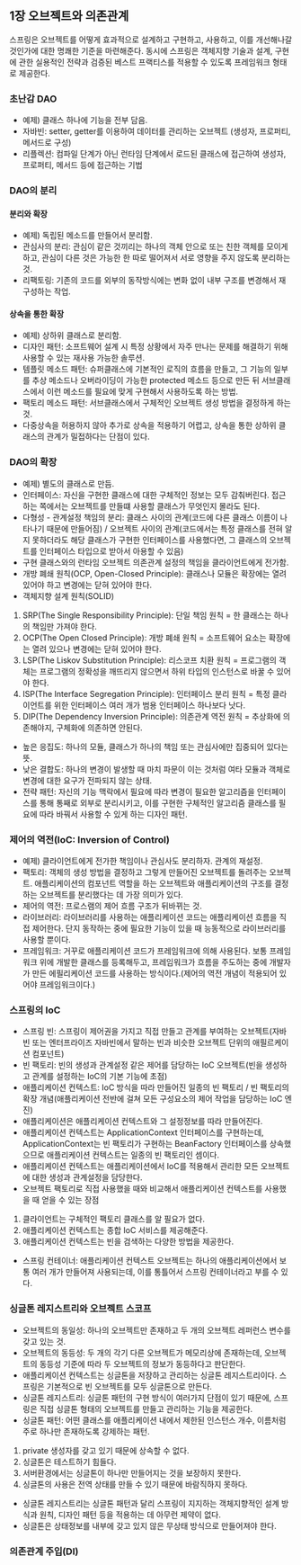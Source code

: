 ## 1장 오브젝트와 의존관계

스프링은 오브젝트를 어떻게 효과적으로 설계하고 구현하고, 사용하고, 이를 개선해나갈 것인가에 대한 명쾌한 기준을 마련해준다.
동시에 스프링은 객체지향 기술과 설계, 구현에 관한 실용적인 전략과 검증된 베스트 프랙티스를 적용할 수 있도록 프레임워크 형태로 제공한다.

### 초난감 DAO
* 예제) 클래스 하나에 기능을 전부 담음.
* 자바빈: setter, getter를 이용하여 데이터를 관리하는 오브젝트 (생성자, 프로퍼티, 메서드로 구성)
* 리플렉션: 컴파일 단계가 아닌 런타임 단계에서 로드된 클래스에 접근하여 생성자, 프로퍼티, 메서드 등에 접근하는 기법

### DAO의 분리

#### 분리와 확장
* 예제) 독립된 메소드를 만들어서 분리함.
* 관심사의 분리: 관심이 같은 것끼리는 하나의 객체 안으로 또는 친한 객체를 모이게 하고, 관심이 다른 것은 가능한 한 따로 떨어져서 서로 영향을 주지 않도록 분리하는 것.
* 리팩토링: 기존의 코드를 외부의 동작방식에는 변화 없이 내부 구조를 변경해서 재구성하는 작업.

#### 상속을 통한 확장
* 예제) 상하위 클래스로 분리함.
* 디자인 패턴: 소프트웨어 설계 시 특정 상황에서 자주 만나는 문제를 해결하기 위해 사용할 수 있는 재사용 가능한 솔루션.
* 템플릿 메소드 패턴: 슈퍼클래스에 기본적인 로직의 흐름을 만들고, 그 기능의 일부를 추상 메소드나 오버라이딩이 가능한 protected 메소드 등으로 만든 뒤 서브클래스에서 이런 메소드를 필요에 맞게 구현해서 사용하도록 하는 방법.
* 팩토리 메소드 패턴: 서브클래스에서 구체적인 오브젝트 생성 방법을 결정하게 하는 것.
* 다중상속을 허용하지 않아 추가로 상속을 적용하기 어렵고, 상속을 통한 상하위 클래스의 관계가 밀접하다는 단점이 있다.

### DAO의 확장
* 예제) 별도의 클래스로 만듬.
* 인터페이스: 자신을 구현한 클래스에 대한 구체적인 정보는 모두 감춰버린다. 접근하는 쪽에서는 오브젝트를 만들떄 사용할 클래스가 무엇인지 몰라도 된다.
* 다형성 - 관계설정 책임의 분리: 클래스 사이의 관계(코드에 다른 클래스 이름이 나타나기 때문에 만들어짐) / 오브젝트 사이의 관계(코드에서는 특정 클래스를 전혀 알지 못하더라도 해당 클래스가 구현한 인터페이스를 사용했다면, 그 클래스의 오브젝트를 인터페이스 타입으로 받아서 아용할 수 있음)
* 구현 클래스와의 런타임 오브젝트 의존관계 설정의 책임을 클라이언트에게 전가함.
* 개방 폐쇄 원칙(OCP, Open-Closed Principle): 클래스나 모듈은 확장에는 열려 있어야 하고 변경에는 닫혀 있어야 한다.
* 객체지향 설계 원칙(SOLID)
1. SRP(The Single Responsibility Principle): 단일 책임 원칙 = 한 클래스는 하나의 책임만 가져야 한다.
2. OCP(The Open Closed Principle): 개방 폐쇄 원칙 = 소프트웨어 요소는 확장에는 열려 있으나 변경에는 닫혀 있어야 한다.
3. LSP(The Liskov Substitution Principle): 리스코프 치환 원칙 = 프로그램의 객체는 프로그램의 정확성을 깨뜨리지 않으면서 하위 타입의 인스턴스로 바꿀 수 있어야 한다.
4. ISP(The Interface Segregation Principle): 인터페이스 분리 원칙 = 특정 클라이언트를 위한 인터페이스 여러 개가 범용 인터페이스 하나보다 낫다.
5. DIP(The Dependency Inversion Principle): 의존관계 역전 원칙 = 추상화에 의존해야지, 구체화에 의존하면 안된다.
* 높은 응집도: 하나의 모듈, 클래스가 하나의 책임 또는 관심사에만 집중되어 있다는 뜻.
* 낮은 결합도: 하나의 변경이 발생할 때 마치 파문이 이는 것처럼 여타 모듈과 객체로 변경에 대한 요구가 전파되지 않는 상태.
* 전략 패턴: 자신의 기능 맥락에서 필요에 따라 변경이 필요한 알고리즘을 인터페이스를 통해 통째로 외부로 분리시키고, 이를 구현한 구체적인 알고리즘 클래스를 필요에 따라 바꿔서 사용할 수 있게 하는 디자인 패턴.

### 제어의 역전(IoC: Inversion of Control)
* 예제) 클라이언트에게 전가한 책임이나 관심사도 분리하자. 관계의 재설정.
* 팩토리: 객체의 생성 방법을 결정하고 그렇게 만들어진 오브젝트를 돌려주는 오브젝트. 애플리케이션의 컴포넌트 역할을 하는 오브젝트와 애플리케이션의 구조를 결정하는 오브젝트를 분리했다는 데 가장 의미가 있다.
* 제어의 역전: 프로스램의 제어 흐름 구조가 뒤바뀌는 것.
* 라이브러리: 라이브러리를 사용하는 애플리케이션 코드는 애플리케이션 흐름을 직접 제어한다. 단지 동작하는 중에 필요한 기능이 있을 때 능동적으로 라이브러리를 사용할 뿐이다.
* 프레임워크: 거꾸로 애플리케이션 코드가 프레임워크에 의해 사용된다. 보통 프레임워크 위에 개발한 클래스를 등록해두고, 프레임워크가 흐름을 주도하는 중에 개발자가 만든 에필리케이션 코드를 사용하는 방식이다.(제어의 역전 개념이 적용되어 있어야 프레임워크이다.)

### 스프링의 IoC
* 스프링 빈: 스프링이 제어권을 가지고 직접 만들고 관계를 부여하는 오브젝트(자바빈 또는 엔터프라이즈 자바빈에서 말하는 빈과 비슷한 오브젝트 단위의 애필르케이션 컴포넌트)
* 빈 팩토리: 빈의 생성과 관계설정 같은 제어를 담당하는 IoC 오브젝트(빈을 생성하고 관계를 설정하는 IoC의 기본 기능에 초점)
* 애플리케이션 컨텍스트: IoC 방식을 따라 만들어진 일종의 빈 팩토리 / 빈 팩토리의 확장 개념(애플리케이션 전반에 걸쳐 모든 구성요소의 제어 작업을 담당하는 IoC 엔진)
* 애플리케이션은 애플리케이션 컨텍스트와 그 설정정보를 따라 만들어진다.
* 애플리케이션 컨텍스트는 ApplicationContext 인터페이스를 구현하는데, ApplicationContext는 빈 팩토리가 구현하는 BeanFactory 인터페이스를 상속했으므로 애플리케이션 컨텍스트는 일종의 빈 팩토리인 셈이다.
* 애플리케이션 컨텍스트는 애플리케이션에서 IoC를 적용해서 관리한 모든 오브젝트에 대한 생성과 관계설정을 담당한다.
* 오브젝트 팩토리로 직접 사용했을 때와 비교해서 애플리케이션 컨텍스트를 사용했을 때 얻을 수 있는 장점
1. 클라이언트는 구체적인 팩토리 클래스를 알 필요가 없다.
2. 애플리케이션 컨텍스트는 종합 IoC 서비스를 제공해준다.
3. 애플리케이션 컨텍스트는 빈을 검색하는 다양한 방법을 제공한다.
* 스프링 컨테이너: 애플리케이션 컨텍스트 오브젝트는 하나의 애플리케이션에서 보통 여러 개가 만들어져 사용되는데, 이를 통틀어서 스프링 컨테이너라고 부를 수 있다.

### 싱글톤 레지스트리와 오브젝트 스코프
* 오브젝트의 동일성: 하나의 오브젝트만 존재하고 두 개의 오브젝트 레퍼런스 변수를 갖고 있는 것.
* 오브젝트의 동등성: 두 개의 각기 다른 오브젝트가 메모리상에 존재하는데, 오브젝트의 동등성 기준에 따라 두 오브젝트의 정보가 동등하다고 판단한다.
* 애플리케이션 컨텍스트는 싱글톤을 저장하고 관리하는 싱글톤 레지스트리이다. 스프링은 기본적으로 빈 오브젝트를 모두 싱글톤으로 만든다.
* 싱글톤 레지스트리: 싱글톤 패턴의 구현 방식이 여러가지 단점이 있기 때문에, 스프링은 직접 싱글톤 형태의 오브젝트를 만들고 관리하는 기능을 제공한다.
* 싱글톤 패턴: 어떤 클래스를 애플리케이션 내에서 제한된 인스턴스 개수, 이름처럼 주로 하나만 존재하도록 강제하는 패턴.
1. private 생성자를 갖고 있기 때문에 상속할 수 없다.
2. 싱글톤은 테스트하기 힘들다.
3. 서버환경에서는 싱글톤이 하나만 만들어지는 것을 보장하지 못한다.
4. 싱글톤의 사용은 전역 상태를 만들 수 있기 때문에 바람직하지 못하다.
* 싱글톤 레지스트리는 싱글톤 패턴과 달리 스프링이 지지하는 객체지향적인 설계 방식과 원칙, 디자인 패턴 등을 적용하는 데 아무런 제약이 없다.
* 싱글톤은 상태정보를 내부에 갖고 있지 않은 무상태 방식으로 만들어져야 한다.

### 의존관계 주입(DI)
